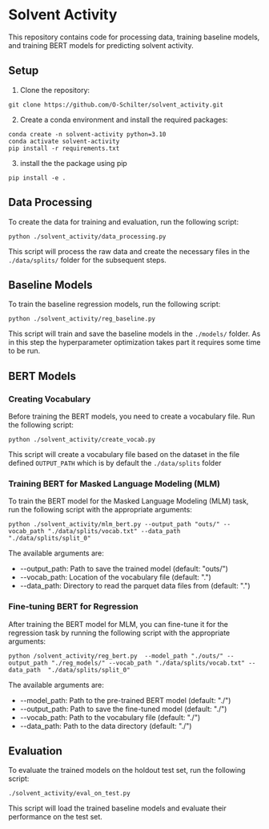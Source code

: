 # Solvent Activity

This repository contains code for processing data, training baseline models, and training BERT models for predicting solvent activity.

## Setup

1. Clone the repository:
```
git clone https://github.com/O-Schilter/solvent_activity.git
```
2. Create a conda environment and install the required packages:
```
conda create -n solvent-activity python=3.10
conda activate solvent-activity
pip install -r requirements.txt
```
3. install the the package using pip
```
pip install -e .
```
## Data Processing

To create the data for training and evaluation, run the following script:
```
python ./solvent_activity/data_processing.py
```
This script will process the raw data and create the necessary files in the `./data/splits/` folder for the subsequent steps.


## Baseline Models
To train the baseline regression models, run the following script:
```
python ./solvent_activity/reg_baseline.py
```

This script will train and save the baseline models in the `./models/` folder. As in this step the hyperparameter optimization takes part it requires some time to be run.

## BERT Models

### Creating Vocabulary
Before training the BERT models, you need to create a vocabulary file. Run the following script:
```
python ./solvent_activity/create_vocab.py
```
This script will create a vocabulary file based on the dataset in the file defined `OUTPUT_PATH` which is by default the `./data/splits` folder

### Training BERT for Masked Language Modeling (MLM)
To train the BERT model for the Masked Language Modeling (MLM) task, run the following script with the appropriate arguments:
```
python ./solvent_activity/mlm_bert.py --output_path "outs/" --vocab_path "./data/splits/vocab.txt" --data_path "./data/splits/split_0"
```
The available arguments are:

- --output_path: Path to save the trained model (default: "outs/")
- --vocab_path: Location of the vocabulary file (default: ".")
- --data_path: Directory to read the parquet data files from (default: ".")

### Fine-tuning BERT for Regression
After training the BERT model for MLM, you can fine-tune it for the regression task by running the following script with the appropriate arguments:
```
python /solvent_activity/reg_bert.py  --model_path "./outs/" --output_path "./reg_models/" --vocab_path "./data/splits/vocab.txt" --data_path  "./data/splits/split_0"
```
The available arguments are:

- --model_path: Path to the pre-trained BERT model (default: "./")
- --output_path: Path to save the fine-tuned model (default: "./")
- --vocab_path: Path to the vocabulary file (default: "./")
- --data_path: Path to the data directory (default: "./")

## Evaluation
To evaluate the trained models on the holdout test set, run the following script:
```
./solvent_activity/eval_on_test.py
```

This script will load the trained baseline models and evaluate their performance on the test set.